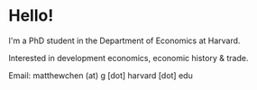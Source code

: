 # Hello!

I'm a PhD student in the Department of Economics at Harvard.

Interested in development economics, economic history & trade.

Email: matthewchen (at) g [dot] harvard [dot] edu
